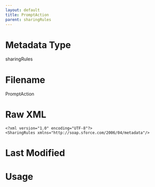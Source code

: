 ```yaml
---
layout: default
title: PromptAction
parent: sharingRules
---
```

# Metadata Type
sharingRules


# Filename 
PromptAction


# Raw XML
```
<?xml version="1.0" encoding="UTF-8"?>
<SharingRules xmlns="http://soap.sforce.com/2006/04/metadata"/>
```


# Last Modified


# Usage
